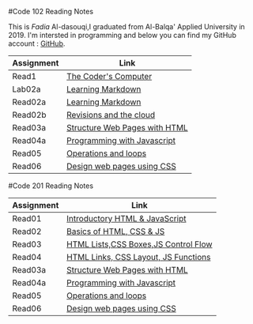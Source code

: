 #Code 102 Reading Notes

This is *Fadia* Al-dasouqi,I graduated from Al-Balqa' Applied University in 2019. 
I'm intersted in programming and below you can find my GitHub account :
[GitHub](https://github.com/Al-dasouqi).


Assignment        |      Link                                         |
------------------| ----------------------------------------------    |
Read1             | [The Coder's Computer](102/read1.md)              |
Lab02a            | [Learning Markdown](102/lab02a.md)                |
Read02a           | [Learning Markdown](102/read02a.md)               |
Read02b           | [Revisions and the cloud](102/read02b.md)         |
Read03a           | [Structure Web Pages with HTML](102/read03a.md)   |
Read04a           | [Programming with Javascript](102/read04a.md)     |
Read05            | [Operations and loops](102/read05.md)             |
Read06            | [Design web pages using CSS](102/read06.md)       |


#Code 201 Reading Notes

Assignment      |      Link                                             |
----------------| ----------------------------------------------        |
Read01          | [Introductory HTML & JavaScript](201/class1.md)       |
Read02          | [Basics of HTML, CSS & JS](201/class2.md)             |
Read03          | [HTML Lists,CSS Boxes,JS Control Flow](201/class3.md) |
Read04          | [HTML Links, CSS Layout, JS Functions](201/class4.md) |
Read03a         | [Structure Web Pages with HTML](read03a.md)           |
Read04a         | [Programming with Javascript](read04a.md)             |
Read05          | [Operations and loops](read05.md)                     |
Read06          | [Design web pages using CSS](read06.md)               |





